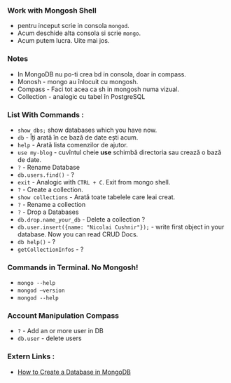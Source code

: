 ### Work with Mongosh Shell
* pentru inceput scrie in consola `mongod`.
* Acum deschide alta consola si scrie `mongo`.
* Acum putem lucra. Uite mai jos.

### Notes
* In MongoDB nu po-ti crea bd in consola, doar in compass.
* Monosh - mongo au înlocuit cu mongosh.
* Compass - Faci tot acea ca sh in mongosh numa vizual.
* Collection - analogic cu tabel în PostgreSQL

### List With Commands :
* `show dbs;` show databases which you have now. 
* `db` - Îți arată în ce bază de date ești acum.
* `help` - Arată lista comenzilor de ajutor.
* `use my-blog` - cuvîntul cheie **use** schimbă directoria sau crează o bază de date. 
* `?` - Rename Database
* `db.users.find()` - ?
* `exit` - Analogic with `CTRL + C`. Exit from mongo shell. 
* `?` - Create a collection.
* `show collections` - Arată toate tabelele care leai creat.
* `?` - Rename a collection
* `?` - Drop a Databases
* `db.drop.name_your_db` - Delete a collection ?
* `db.user.insert({name: "Nicolai Cushnir"});` - write first object in your database.  Now you can read CRUD Docs.
* `db help()` - ?
* `getCollectionInfos` - ?

### Commands in Terminal. No Mongosh!
* `mongo --help`
* `mongod –version`
* `mongod --help`

### Account Manipulation Compass
* `?` - Add an or more user in DB
* `db.user` - delete users

### Extern Links :
* [How to Create a Database in MongoDB](https://www.mongodb.com/basics/create-database)
